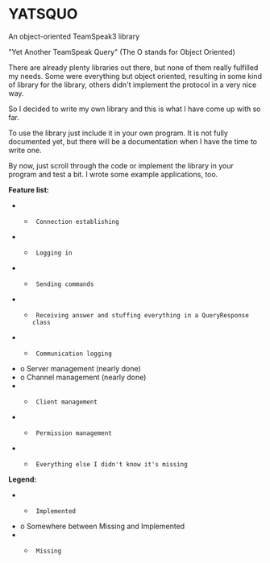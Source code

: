 YATSQUO
=======

An object-oriented TeamSpeak3 library

"Yet Another TeamSpeak Query" (The O stands for Object Oriented)

There are already plenty libraries out there, but none of them really fulfilled
my needs. Some were everything but object oriented, resulting in some kind of
library for the library, others didn't implement the protocol in a very nice way.

So I decided to write my own library and this is what I have come up with so far.

To use the library just include it in your own program. It is not fully documented
yet, but there will be a documentation when I have the time to write one.

By now, just scroll through the code or implement the library in your program and
test a bit. I wrote some example applications, too.

**Feature list:**
- +      Connection establishing
- +      Logging in
- +      Sending commands
- +      Receiving answer and stuffing everything in a QueryResponse class
- +      Communication logging
- o      Server management (nearly done)
- o      Channel management (nearly done)
- -      Client management
- -      Permission management
- -      Everything else I didn't know it's missing


**Legend:**
- +      Implemented
- o      Somewhere between Missing and Implemented
- -      Missing